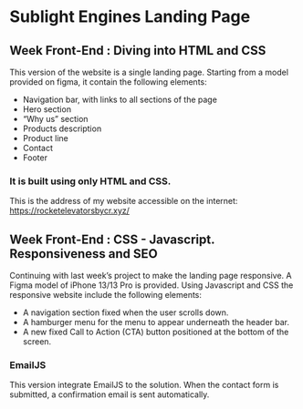 # Sublight Engines Landing Page

## Week Front-End : Diving into HTML and CSS

This version of the website is a single landing page. Starting from a model provided on figma, it contain the following elements:

- Navigation bar, with links to all sections of the page
- Hero section
- “Why us” section
- Products description
- Product line
- Contact
- Footer

### It is built using only HTML and CSS.
This is the address of my website accessible on the internet: https://rocketelevatorsbycr.xyz/


## Week Front-End : CSS - Javascript. Responsiveness and SEO

Continuing with last week’s project to make the landing page responsive. A Figma model of iPhone 13/13 Pro is provided.
Using Javascript and CSS the responsive website include the following elements:

- A navigation section fixed when the user scrolls down.
- A hamburger menu for the menu to appear underneath the header bar.
- A new fixed Call to Action (CTA) button positioned at the bottom of the screen.


###  EmailJS
This version integrate EmailJS to the solution. When the contact form is submitted, a confirmation email is sent automatically.